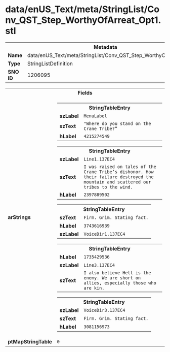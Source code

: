 <h1>data/enUS_Text/meta/StringList/Conv_QST_Step_WorthyOfArreat_Opt1.stl</h1><table><tr><th colspan="100%">Metadata</th></tr><tr><td><b>Name</b></td><td>data/enUS_Text/meta/StringList/Conv_QST_Step_WorthyOfArreat_Opt1.stl</td></tr><tr><td><b>Type</b></td><td>StringListDefinition</td></tr><tr><td><b>SNO ID</b></td><td>1206095</td></tr></table>

<table><tr><th colspan="100%">Fields</th></tr><tr><td><b>arStrings</b></td><td><table><tr><th colspan="100%">StringTableEntry</th></tr><tr><td><b>szLabel</b></td><td><code>MenuLabel</code></td></tr><tr><td><b>szText</b></td><td><code>"Where do you stand on the Crane Tribe?”</code></td></tr><tr><td><b>hLabel</b></td><td><code>4215274549</code></td></tr></table>


<table><tr><th colspan="100%">StringTableEntry</th></tr><tr><td><b>szLabel</b></td><td><code>Line1.137EC4</code></td></tr><tr><td><b>szText</b></td><td><code>I was raised on tales of the Crane Tribe’s dishonor. How their failure destroyed the mountain and scattered our tribes to the wind.</code></td></tr><tr><td><b>hLabel</b></td><td><code>2397889502</code></td></tr></table>


<table><tr><th colspan="100%">StringTableEntry</th></tr><tr><td><b>szText</b></td><td><code>Firm. Grim. Stating fact.</code></td></tr><tr><td><b>hLabel</b></td><td><code>3743616939</code></td></tr><tr><td><b>szLabel</b></td><td><code>VoiceDir1.137EC4</code></td></tr></table>


<table><tr><th colspan="100%">StringTableEntry</th></tr><tr><td><b>hLabel</b></td><td><code>1735429536</code></td></tr><tr><td><b>szLabel</b></td><td><code>Line3.137EC4</code></td></tr><tr><td><b>szText</b></td><td><code>I also believe Hell is the enemy. We are short on allies, especially those who are kin.</code></td></tr></table>


<table><tr><th colspan="100%">StringTableEntry</th></tr><tr><td><b>szLabel</b></td><td><code>VoiceDir3.137EC4</code></td></tr><tr><td><b>szText</b></td><td><code>Firm. Grim. Stating fact.</code></td></tr><tr><td><b>hLabel</b></td><td><code>3081156973</code></td></tr></table>


</td></tr><tr><td><b>ptMapStringTable</b></td><td><code>0</code></td></tr></table>


